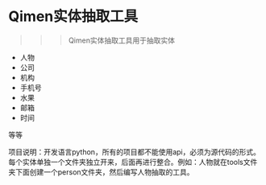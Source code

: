 # Qimen实体抽取工具
>>> Qimen实体抽取工具用于抽取实体

* 人物
* 公司
* 机构
* 手机号
* 水果
* 邮箱
* 时间

等等








项目说明：开发语言python，所有的项目都不能使用api，必须为源代码的形式。每个实体单独一个文件夹独立开来，后面再进行整合。例如：人物就在tools文件夹下面创建一个person文件夹，然后编写人物抽取的工具。




